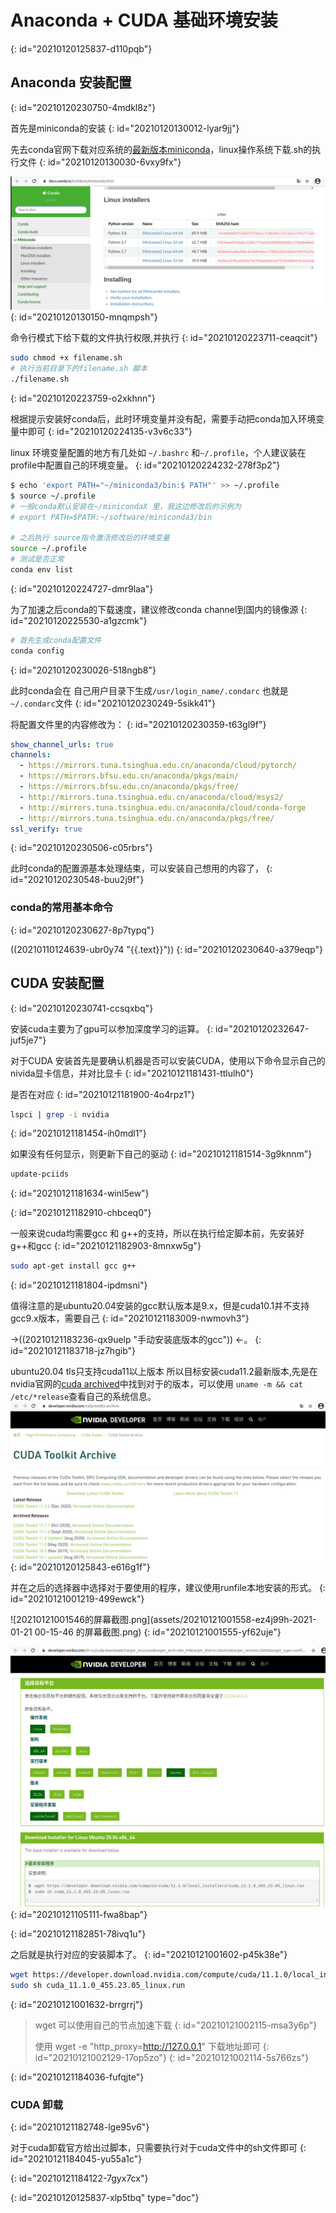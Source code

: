 # Anaconda + CUDA 基础环境安装
{: id="20210120125837-d110pqb"}

## Anaconda 安装配置
{: id="20210120230750-4mdkl8z"}

首先是miniconda的安装
{: id="20210120130012-lyar9jj"}

先去conda官网下载对应系统的[最新版本miniconda](https://docs.conda.io/en/latest/miniconda.html)，linux操作系统下载.sh的执行文件
{: id="20210120130030-6vxy9fx"}

![20210120130210的屏幕截图.png](assets/miniconda3-web-index.png)
{: id="20210120130150-mnqmpsh"}

命令行模式下给下载的文件执行权限,并执行
{: id="20210120223711-ceaqcit"}

```bash
sudo chmod +x filename.sh
# 执行当前目录下的filename.sh 脚本
./filename.sh
```
{: id="20210120223759-o2xkhnn"}

根据提示安装好conda后，此时环境变量并没有配，需要手动把conda加入环境变量中即可
{: id="20210120224135-v3v6c33"}

linux 环境变量配置的地方有几处如 `~/.bashrc` 和`~/.profile`，个人建议装在profile中配置自己的环境变量。
{: id="20210120224232-278f3p2"}

```bash
$ echo 'export PATH="~/miniconda3/bin:$ PATH"' >> ~/.profile
$ source ~/.profile
# 一般conda默认安装在~/minicondaX 里，我这边修改后的示例为
# export PATH=$PATH:~/software/miniconda3/bin

# 之后执行 source指令激活修改后的环境变量
source ~/.profile
# 测试是否正常
conda env list
```
{: id="20210120224727-dmr9laa"}

为了加速之后conda的下载速度，建议修改conda channel到国内的镜像源
{: id="20210120225530-a1gzcmk"}

```bash
# 首先生成conda配置文件
conda config

```
{: id="20210120230026-518ngb8"}

此时conda会在 自己用户目录下生成`/usr/login_name/.condarc` 也就是 `~/.condarc`文件
{: id="20210120230249-5sikk41"}

将配置文件里的内容修改为：
{: id="20210120230359-t63gl9f"}

```yml
show_channel_urls: true
channels:
  - https://mirrors.tuna.tsinghua.edu.cn/anaconda/cloud/pytorch/
  - https://mirrors.bfsu.edu.cn/anaconda/pkgs/main/
  - https://mirrors.bfsu.edu.cn/anaconda/pkgs/free/
  - http://mirrors.tuna.tsinghua.edu.cn/anaconda/cloud/msys2/
  - http://mirrors.tuna.tsinghua.edu.cn/anaconda/cloud/conda-forge
  - http://mirrors.tuna.tsinghua.edu.cn/anaconda/pkgs/free/
ssl_verify: true
```
{: id="20210120230506-c05rbrs"}

此时conda的配置源基本处理结束，可以安装自己想用的内容了，
{: id="20210120230548-buu2j9f"}

### conda的常用基本命令
{: id="20210120230627-8p7typq"}

((20210110124639-ubr0y74 "{{.text}}"))
{: id="20210120230640-a379eqp"}

## CUDA 安装配置
{: id="20210120230741-ccsqxbq"}

安装cuda主要为了gpu可以参加深度学习的运算。
{: id="20210120232647-juf5je7"}

对于CUDA 安装首先是要确认机器是否可以安装CUDA，使用以下命令显示自己的nivida显卡信息，并对比显卡
{: id="20210121181431-ttlulh0"}

是否在对应
{: id="20210121181900-4o4rpz1"}

```bash
lspci | grep -i nvidia
```
{: id="20210121181454-ih0mdl1"}

如果没有任何显示，则更新下自己的驱动
{: id="20210121181514-3g9knnm"}

```bash
update-pciids
```
{: id="20210121181634-winl5ew"}


{: id="20210121182910-chbceq0"}

一般来说cuda均需要gcc 和 g++的支持，所以在执行给定脚本前，先安装好g++和gcc
{: id="20210121182903-8mnxw5g"}

```bash
sudo apt-get install gcc g++
```
{: id="20210121181804-ipdmsni"}

值得注意的是ubuntu20.04安装的gcc默认版本是9.x，但是cuda10.1并不支持gcc9.x版本，需要自己
{: id="20210121183009-nwmovh3"}

->((20210121183236-qx9uelp "手动安装底版本的gcc")) <-。
{: id="20210121183718-jz7hgib"}

ubuntu20.04 tls只支持cuda11以上版本 所以目标安装cuda11.2最新版本,先是在nvidia官网的[cuda archived](https://developer.nvidia.com/cuda-toolkit-archive)中找到对于的版本，可以使用 `uname -m && cat /etc/*release`查看自己的系统信息。![20210121001419的屏幕截图.png](assets/cuda-tookit-archived.png)
{: id="20210120125843-e616g1f"}

并在之后的选择器中选择对于要使用的程序，建议使用runfile本地安装的形式。
{: id="20210121001219-499ewck"}

![20210121001546的屏幕截图.png](assets/20210121001558-ez4j99h-2021-01-21 00-15-46 的屏幕截图.png)
{: id="20210121001555-yf62uje"}

![2](assets/cuda-select-kit.png)
{: id="20210121105111-fwa8bap"}

{: id="20210121182851-78ivq1u"}

之后就是执行对应的安装脚本了。
{: id="20210121001602-p45k38e"}

```bash
wget https://developer.download.nvidia.com/compute/cuda/11.1.0/local_installers/cuda_11.1.0_455.23.05_linux.run
sudo sh cuda_11.1.0_455.23.05_linux.run
```
{: id="20210121001632-brrgrrj"}

> wget 可以使用自己的节点加速下载
> {: id="20210121002115-msa3y6p"}
>
> 使用 wget -e "http_proxy=http://127.0.0.1" 下载地址即可
> {: id="20210121002129-17op5zo"}
{: id="20210121002114-5s766zs"}

{: id="20210121184036-fufqjte"}

### CUDA 卸载
{: id="20210121182748-lge95v6"}

对于cuda卸载官方给出过脚本，只需要执行对于cuda文件中的sh文件即可
{: id="20210121184045-yu55a1c"}

{: id="20210121184122-7gyx7cx"}


{: id="20210120125837-xlp5tbq" type="doc"}
